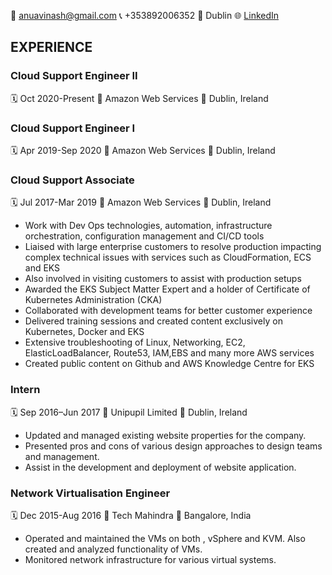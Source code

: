 :e-mail: anuavinash@gmail.com  :telephone_receiver: +353892006352  :house_with_garden: Dublin  :globe_with_meridians: [LinkedIn](https://linkedin.com/in/anamika-avinash-a6a264a9)

## EXPERIENCE

### Cloud Support Engineer II
:spiral_calendar: Oct 2020-Present  :office: Amazon Web Services  :round_pushpin: Dublin, Ireland

### Cloud Support Engineer I
:spiral_calendar: Apr 2019-Sep 2020  :office: Amazon Web Services  :round_pushpin: Dublin, Ireland

### Cloud Support Associate
:spiral_calendar: Jul 2017-Mar 2019  :office: Amazon Web Services  :round_pushpin: Dublin, Ireland
* Work with Dev Ops technologies, automation, infrastructure orchestration, configuration management and CI/CD tools
* Liaised with large enterprise customers to resolve production impacting complex technical issues with services such as CloudFormation, ECS and EKS
* Also involved in visiting customers to assist with production setups
* Awarded the EKS Subject Matter Expert and a holder of Certificate of Kubernetes Administration (CKA)
* Collaborated with development teams for better customer experience
* Delivered training sessions and created content exclusively on Kubernetes, Docker and EKS
* Extensive troubleshooting of Linux, Networking, EC2, ElasticLoadBalancer, Route53, IAM,EBS and many more AWS services
* Created public content on Github and AWS Knowledge Centre for EKS

### Intern
:spiral_calendar: Sep 2016–Jun 2017 :office: Unipupil Limited :round_pushpin: Dublin, Ireland
* Updated and managed existing website properties for the company.
* Presented pros and cons of various design approaches to design teams and management.
* Assist in the development and deployment of website application.

### Network Virtualisation Engineer
:spiral_calendar: Dec 2015-Aug 2016 :office: Tech Mahindra :round_pushpin: Bangalore, India
* Operated and maintained the VMs on both , vSphere and KVM. Also created and analyzed functionality of VMs.
* Monitored network infrastructure for various virtual systems.

